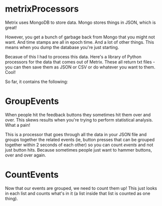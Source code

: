 # metrixProcessors
Metrix uses MongoDB to store data. Mongo stores things in JSON, which is great!

However, you get a bunch of garbage back from Mongo that you might not want. And time stamps are all in epoch time. And a lot of other things. This means when you dump the database you're just starting.

Becasue of this I had to process this data. Here's a library of Python processors for the data that comes out of Metrix. These all return txt files - you can then save them as JSON or CSV or do whatever you want to them. Cool!

So far, it contains the following:

GroupEvents
============
When people hit the feedback buttons they sometimes hit them over and over. This skews results when you're trying to perform statistical analysis. What a pain!

This is a processor that goes through all the data in your JSON file and groups together the related events (ie, button presses that can be grouped together within 2 seconds of each other) so you can count *events* and not just button hits. Because sometimes people just want to hammer buttons, over and over again.

CountEvents
============
Now that our events are grouped, we need to count them up! This just looks in each list and counts what's in it (a list inside that list is counted as one thing).
